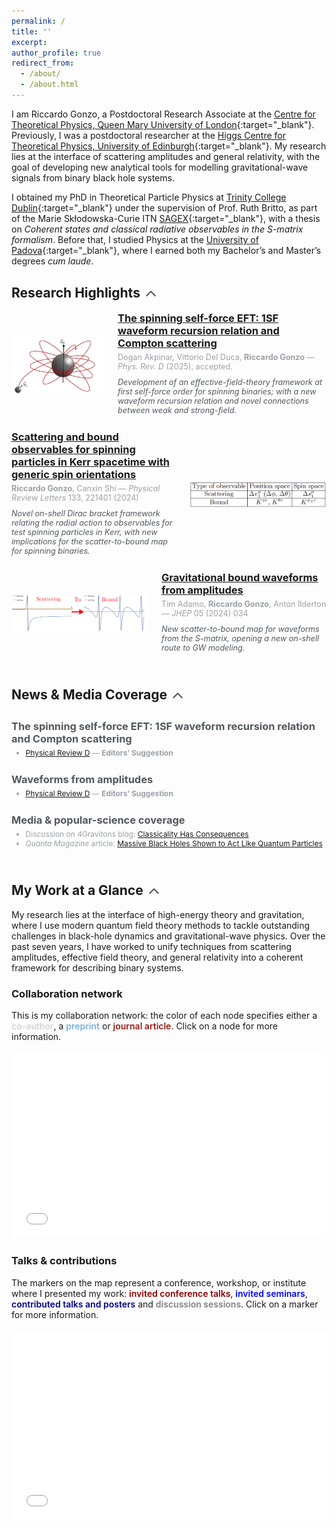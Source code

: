 ```yaml
---
permalink: /
title: ''
excerpt:
author_profile: true
redirect_from:
  - /about/
  - /about.html
---
```


I am Riccardo Gonzo, a Postdoctoral Research Associate at the [Centre for Theoretical Physics, Queen Mary University of London](https://www.seresearch.qmul.ac.uk/cfp/){:target="_blank"}<!--_-->. Previously, I was a postdoctoral researcher at the [Higgs Centre for Theoretical Physics, University of Edinburgh](https://www.ph.ed.ac.uk/higgs){:target="_blank"}<!--_-->. My research lies at the interface of scattering amplitudes and general relativity, with the goal of developing new analytical tools for modelling gravitational-wave signals from binary black hole systems.

I obtained my PhD in Theoretical Particle Physics at [Trinity College Dublin](https://www.tcd.ie/){:target="_blank"}<!--_--> under the supervision of Prof. Ruth Britto, as part of the Marie Skłodowska-Curie ITN [SAGEX](https://sagex.org/){:target="_blank"}<!--_-->, with a thesis on *Coherent states and classical radiative observables in the S-matrix formalism*. Before that, I studied Physics at the [University of Padova](https://www.unipd.it/){:target="_blank"}<!--_-->, where I earned both my Bachelor’s and Master’s degrees *cum laude*.

## <span style="display: flex; align-items: center;">Research Highlights <span onclick="toggleVisibility('highlights')" style="cursor: pointer; display: inline-block; vertical-align: middle; margin-left: 5px;"><svg id="arrow-highlights" style="display: inline-block; transform: rotate(0deg); transition: transform 0.5s; vertical-align: middle; transform-origin: center; fill: #4A4E52;" xmlns="http://www.w3.org/2000/svg" height="24" viewBox="0 0 24 24" width="24"><path d="M18.59 16.41L20 15l-8-8-8 8 1.41 1.41L12 9.83z"/></svg></span></span>
<div id="highlights" style="max-height: 2000px; overflow: hidden; transition: max-height 0.5s ease-out;">

  <!-- NEW: responsive CSS to prevent squeezing on mobile -->
  <style>
    #highlights .pub-body { flex: 1 1 0; min-width: 0; } /* NEW */
    @media (max-width: 720px) {
      #highlights .pub { flex-direction: column !important; align-items: flex-start !important; } /* NEW */
      #highlights .pub-thumb { width: 100% !important; max-width: 420px; margin: 0 0 8px 0 !important; height: auto !important; } /* NEW */
    }
  </style>

  <!-- Publication 1 -->
  <div class="pub" style="display: flex; align-items: center; margin-bottom: 20px;"><!-- CHANGED: added class="pub" -->
    <img class="pub-thumb" src="/images/PRD_1SF_spinning.jpeg" alt="Publication 1" style="width: 150px; height: auto; margin-right: 20px;"><!-- CHANGED: added class="pub-thumb" -->
    <div class="pub-body" style="flex: 1; display: flex; flex-direction: column; justify-content: center;"><!-- CHANGED: added class="pub-body" -->
      <h3 style="margin: 0;"><a href="https://arxiv.org/abs/2504.02025" target="_blank">The spinning self-force EFT: 1SF waveform recursion relation and Compton scattering</a></h3>
      <p style="font-size: 0.9em; margin: 5px 0;color:#9BA1A6">Dogan Akpinar, Vittorio Del Duca, <b>Riccardo Gonzo</b> — <i>Phys. Rev. D</i> (2025), accepted.</p>
      <p style="font-size: 0.9em; margin: 5px 0;color:#51585e"><i>Development of an effective-field-theory framework at first self-force order for spinning binaries; with a new waveform recursion relation and novel connections between weak and strong-field.</i></p>
    </div>
  </div>

  <!-- Publication 2 -->
  <div class="pub" style="display: flex; align-items: center; margin-bottom: 20px;"><!-- CHANGED -->
    <div class="pub-body" style="flex: 1; display: flex; flex-direction: column; justify-content: center;"><!-- CHANGED -->
      <h3 style="margin: 0;"><a href="https://doi.org/10.1103/PhysRevLett.133.221401" target="_blank">Scattering and bound observables for spinning particles in Kerr spacetime with generic spin orientations</a></h3>
      <p style="font-size: 0.9em; margin: 5px 0;color:#9BA1A6"><b>Riccardo Gonzo</b>, Canxin Shi — <i>Physical Review Letters</i> 133, 221401 (2024)</p>
      <p style="font-size: 0.9em; margin: 5px 0;color:#51585e"><i>Novel on-shell Dirac bracket framework relating the radial action to observables for test spinning particles in Kerr, with new implications for the scatter-to-bound map for spinning binaries.</i></p>
    </div>
    <img class="pub-thumb" src="/images/PRL_scattering_bound.png" alt="Publication 2" style="width: 220px; height: auto; margin-left: 20px;"><!-- CHANGED -->
  </div>

  <!-- Publication 3 -->
  <div class="pub" style="display: flex; align-items: center; margin-bottom: 20px;"><!-- CHANGED -->
    <img class="pub-thumb" src="/images/JHEP_bound_waveforms.png" alt="Publication 3" style="width: 220px; height: auto; margin-right: 20px;"><!-- CHANGED -->
    <div class="pub-body" style="flex: 1; display: flex; flex-direction: column; justify-content: center;"><!-- CHANGED -->
      <h3 style="margin: 0;"><a href="https://doi.org/10.1007/JHEP05(2024)034" target="_blank">Gravitational bound waveforms from amplitudes</a></h3>
      <p style="font-size: 0.9em; margin: 5px 0;color:#9BA1A6">Tim Adamo, <b>Riccardo Gonzo</b>, Anton Ilderton — <i>JHEP</i> 05 (2024) 034</p>
      <p style="font-size: 0.9em; margin: 5px 0;color:#51585e"><i> New scatter-to-bound map for waveforms from the S-matrix, opening a new on-shell route to GW modeling.</i></p>
    </div>
  </div>

</div>


## <span style="display: flex; align-items: center;">News & Media Coverage <span onclick="toggleVisibility('news')" style="cursor: pointer; display: inline-block; vertical-align: middle; margin-left: 5px;"><svg id="arrow-news" style="display: inline-block; transform: rotate(0deg); transition: transform 1s; vertical-align: middle; transform-origin: center; fill: #4A4E52;" xmlns="http://www.w3.org/2000/svg" height="24" viewBox="0 0 24 24" width="24"><path d="M18.59 16.41L20 15l-8-8-8 8 1.41 1.41L12 9.83z"/></svg></span></span>
<div id="news" style="max-height: 2000px; overflow: hidden; transition: max-height 0.5s ease-out;">
  <div style="margin-bottom: 10px;"></div>

  <!-- 1SF SPINNING — PRD Editors' Suggestion -->
  <div style="display: flex; align-items: center; margin-bottom: 20px;">
    <div style="flex: 1; display: flex; flex-direction: column; justify-content: center;">
      <h3 style="margin: 0;color:#51585e">The spinning self-force EFT: 1SF waveform recursion relation and Compton scattering</h3>
      <ul style="font-size: 0.95em; margin: 5px 0;color:#51585e;text-align:justify">
        <li style="font-size: 0.9em; color: #9BA1A6;">
          <a href="https://doi.org/10.1103/PhysRevD" target="_blank">Physical Review D</a> — <strong>Editors’ Suggestion</strong>
        </li>
      </ul>
    </div>
  </div>

  <!-- WAVEFORMS FROM AMPLITUDES — PRD Editors' Suggestion -->
  <div style="display: flex; align-items: center; margin-bottom: 20px;">
    <div style="flex: 1; display: flex; flex-direction: column; justify-content: center;">
      <h3 style="margin: 0;color:#51585e">Waveforms from amplitudes</h3>
      <ul style="font-size: 0.95em; margin: 5px 0;color:#51585e;text-align:justify">
        <li style="font-size: 0.9em; color: #9BA1A6;">
          <a href="https://doi.org/10.1103/PhysRevD.106.056007" target="_blank">Physical Review D</a> — <strong>Editors’ Suggestion</strong>
        </li>
      </ul>
    </div>
  </div>

  <!-- MEDIA COVERAGE — 4Gravitons & Quanta -->
  <div style="display: flex; align-items: center; margin-bottom: 20px;">
    <div style="flex: 1; display: flex; flex-direction: column; justify-content: center;">
      <h3 style="margin: 0;color:#51585e">Media & popular-science coverage</h3>
      <ul style="font-size: 0.95em; margin: 5px 0;color:#51585e;text-align:justify">
        <li style="font-size: 0.9em; color: #9BA1A6;">
          Discussion on 4Gravitons blog: <a href="https://4gravitons.com/2021/12/31/classicality-has-consequences/" target="_blank">Classicality Has Consequences</a>
        </li>
        <li style="font-size: 0.9em; color: #9BA1A6;">
          <em>Quanta Magazine</em> article: <a href="http://www.quantamagazine.org/massive-black-holes-shown-to-act-like-quantum-particles-20220329/" target="_blank">Massive Black Holes Shown to Act Like Quantum Particles</a>
        </li>
      </ul>
    </div>
  </div>
</div>

## <span style="display: flex; align-items: center;">My Work at a Glance <span onclick="toggleVisibility('glance')" style="cursor: pointer; display: inline-block; vertical-align: middle; margin-left: 5px;"><svg id="arrow-glance" style="display: inline-block; transform: rotate(0deg); transition: transform 1s; vertical-align: middle; transform-origin: center; fill: #4A4E52;" xmlns="http://www.w3.org/2000/svg" height="24" viewBox="0 0 24 24" width="24"><path d="M18.59 16.41L20 15l-8-8-8 8 1.41 1.41L12 9.83z"/></svg></span></span>
<div id="glance" style="max-height: 2000px; overflow: hidden; transition: max-height 0.5s ease-out;">
My research lies at the interface of high-energy theory and gravitation, where I use modern quantum field theory methods to tackle outstanding challenges in black-hole dynamics and gravitational-wave
physics. Over the past seven years, I have worked to unify techniques from scattering amplitudes, effective field theory, and general relativity into a coherent framework for describing binary systems.

<!-- My works have been published in Physical Review X, Physical Review Letters, Proceedings of the National Academy of Sciences (PNAS), and Science Advances, among others. I have presented my work at several international conferences and workshops, -->

<h3>Collaboration network</h3>
<p>This is my collaboration network: the color of each node specifies either a <span style="color:#d6d2d2;font-weight:600;">co-author</span>, a <span style="color:#79addc;font-weight:600;">preprint</span> or <span style="color:#9e1910;font-weight:600;">journal article</span>. Click on a node for more information.</p>

 <iframe src="/collab_net/network.html" height="300" width="100%" style="border: none"></iframe>

<h3>Talks & contributions</h3>
The markers on the map represent a conference, workshop, or institute where I presented my work: <span style="color:darkred;font-weight:600;">invited conference talks</span>, <span style="color:blue;font-weight:600;">invited seminars</span>, <span style="color:darkblue;font-weight:600;">contributed talks and posters</span>
<!-- optional if you enable it: --> and <span style="color:gray;font-weight:600;">discussion sessions</span>. Click on a marker for more information.

<div style="margin-bottom: 20px;"></div>
 <iframe src="/talkmap/talks_map.html" height="300" width="100%" style="border: none"></iframe>
</div>





<script>
  function toggleVisibility(id) {
    var element = document.getElementById(id);
    var arrow = document.getElementById('arrow-' + id);
    if (element.style.maxHeight === "2000px") {
      element.style.maxHeight = "0px";
      arrow.style.transform = "rotate(180deg)";
    } else {
      element.style.maxHeight = "2000px";
      arrow.style.transform = "rotate(0deg)";
    }
  }
</script>


<script type="application/ld+json">
{
  "@context": "http://schema.org",
  "@type": "ProfilePage",
  "mainEntity": {
    "@type": "Person",
    "@id": "https://riccardogonzo.com",
    "name": "Riccardo Gonzo",
    "nationality": "Italian",
    "honorificPrefix": "Dr.",
    "jobTitle": "Postdoctoral Research Associate",
    "affiliation": [
      {
        "@type": "Organization",
        "name": "University of Edinburgh, School of Physics and Astronomy",
        "sameAs": [
          "https://www.ed.ac.uk/physics-astronomy"
        ]
      },
      {
        "@type": "Organization",
        "name": "Queen Mary University of London",
        "sameAs": [
          "https://www.qmul.ac.uk/"
        ]
      }
    ],
    "alumniOf": [
      {
        "@type": "CollegeOrUniversity",
        "name": "Trinity College Dublin",
        "sameAs": "https://www.tcd.ie/"
      },
      {
        "@type": "CollegeOrUniversity",
        "name": "University of Padova",
        "sameAs": "https://www.unipd.it/"
      }
    ],
    "gender": "Male",
    "description": "Theoretical physicist working on scattering amplitudes, gauge and gravitational theories, and the two-body problem in general relativity.",
    "url": "https://riccardogonzo.com",
    "image": "https://riccardogonzo.com/images/profile_picture.jpg",
    "address": {
      "@type": "PostalAddress",
      "addressLocality": "Edinburgh",
      "addressCountry": "United Kingdom"
    },
    "sameAs": [
      "https://scholar.google.com/citations?user=TDT1fI0AAAAJ&hl=en",
      "https://orcid.org/0000-0001-7285-6295",
      "https://inspirehep.net/authors/1812058?ui-citation-summary=true",
      "https://www.researchgate.net/profile/Riccardo-Gonzo",
      "https://www.linkedin.com/in/riccardogonzo/"
    ]
  }
}
</script>

